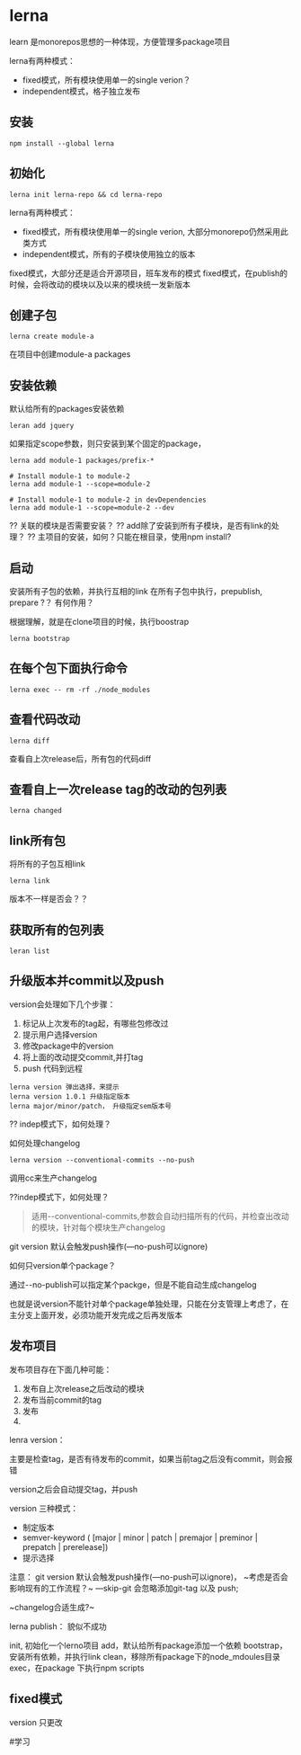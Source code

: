 # lerna
learn 是monorepos思想的一种体现，方便管理多package项目

lerna有两种模式：

- fixed模式，所有模块使用单一的single verion？
- independent模式，格子独立发布

## 安装

```
npm install --global lerna
```

## 初始化

```
lerna init lerna-repo && cd lerna-repo
```

lerna有两种模式：

- fixed模式，所有模块使用单一的single verion, 大部分monorepo仍然采用此类方式
- independent模式，所有的子模块使用独立的版本

fixed模式，大部分还是适合开源项目，班车发布的模式
fixed模式，在publish的时候，会将改动的模块以及以来的模块统一发新版本

## 创建子包

```
lerna create module-a
```

在项目中创建module-a packages


## 安装依赖
默认给所有的packages安装依赖

```
leran add jquery
```

如果指定scope参数，则只安装到某个固定的package，

```
lerna add module-1 packages/prefix-*

# Install module-1 to module-2
lerna add module-1 --scope=module-2

# Install module-1 to module-2 in devDependencies
lerna add module-1 --scope=module-2 --dev
```

?? 关联的模块是否需要安装？
?? add除了安装到所有子模块，是否有link的处理？
?? 主项目的安装，如何？只能在根目录，使用npm install?

## 启动
安装所有子包的依赖，并执行互相的link
在所有子包中执行，prepublish, prepare ?？ 有何作用？

根据理解，就是在clone项目的时候，执行boostrap
```
lerna bootstrap
```

## 在每个包下面执行命令

```
lerna exec -- rm -rf ./node_modules
```

## 查看代码改动

```
lerna diff
```

查看自上次release后，所有包的代码diff

## 查看自上一次release tag的改动的包列表

```
lerna changed
```

## link所有包

将所有的子包互相link
```
lerna link
```
版本不一样是否会？？

## 获取所有的包列表

```
leran list
```

## 升级版本并commit以及push

version会处理如下几个步骤：

1. 标记从上次发布的tag起，有哪些包修改过
2. 提示用户选择version
3. 修改package中的version
4. 将上面的改动提交commit,并打tag
5. push 代码到远程


```
lerna version 弹出选择，来提示
lerna version 1.0.1 升级指定版本
lerna major/minor/patch， 升级指定sem版本号
```

?? indep模式下，如何处理？

如何处理changelog

```
lerna version --conventional-commits --no-push
```

调用cc来生产changelog

??indep模式下，如何处理？

> 适用--conventional-commits,参数会自动扫描所有的代码，并检查出改动的模块，针对每个模块生产changelog

git version 默认会触发push操作(—no-push可以ignore)

如何只version单个package？

通过--no-publish可以指定某个packge，但是不能自动生成changelog

也就是说version不能针对单个package单独处理，只能在分支管理上考虑了，在主分支上面开发，必须功能开发完成之后再发版本

## 发布项目

发布项目存在下面几种可能：

1. 发布自上次release之后改动的模块
2. 发布当前commit的tag
3. 发布
2. 





lenra version：

主要是检查tag，是否有待发布的commit，如果当前tag之后没有commit，则会报错

version之后会自动提交tag，并push

version 三种模式：

- 制定版本
- semver-keyword  ( [major | minor | patch | premajor | preminor | prepatch | prerelease])
- 提示选择

注意：
git version 默认会触发push操作(—no-push可以ignore)， ~考虑是否会影响现有的工作流程？~
—skip-git 会忽略添加git-tag 以及 push;

~changelog合适生成?~

lerna publish： 貌似不成功

init, 初始化一个lerno项目
add，默认给所有package添加一个依赖
bootstrap，安装所有依赖，并执行link
clean，移除所有package下的node_mdoules目录
exec，在package 下执行npm scripts



## fixed模式
version 只更改



#学习